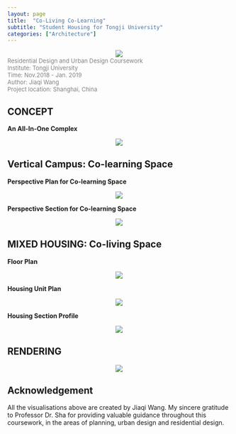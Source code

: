 ```yaml
---
layout: page
title:  "Co-Living Co-Learning"
subtitle: "Student Housing for Tongji University" 
categories: ["Architecture"]
---
```

<div style="text-align:center;">
<img src="{{ '/assets/img/featuredwork/08-Stu/08-rendering.jpg' | prepend: site.baseurl }}" style="height:auto; object-fit: cover; width:auto max-width:100%; margin: 0 auto;">
</div>


<div id="project-info">
	<font size=2> <font color="grey">
Residential Design and Urban Design Coursework<br>  
Institute: Tongji University  <br>  
Time: Nov.2018 - Jan. 2019  <br>  
Author: Jiaqi Wang  <br>  
Project location: Shanghai, China  <br>  
   </font></font>
</div>

## CONCEPT

**An All-In-One Complex**

<div style="text-align:center;">
<img src="{{ '/assets/img/featuredwork/08-Stu/08-Diagram.jpg' | prepend: site.baseurl }}" style="height:auto; object-fit: cover; width:auto max-width:100%; margin: 0 auto;">
</div>

## Vertical Campus: Co-learning Space

**Perspective Plan for Co-learning Space**
<div style="text-align:center;">
<img src="{{ '/assets/img/featuredwork/08-Stu/08-Plan-01.jpg' | prepend: site.baseurl }}" style="height:auto; object-fit: cover; width:auto max-width:100%; margin: 0 auto;">
</div>

**Perspective Section for Co-learning Space**
<div style="text-align:center;">
<img src="{{ '/assets/img/featuredwork/08-Stu/08-Sec-01.jpg' | prepend: site.baseurl }}" style="height:auto; object-fit: cover; width:auto max-width:100%; margin: 0 auto;">
</div>

## MIXED HOUSING: Co-living Space

**Floor Plan**
<div style="text-align:center;">
<img src="{{ '/assets/img/featuredwork/08-Stu/08-Plan-02.jpg' | prepend: site.baseurl }}" style="height:auto; object-fit: cover; width:auto max-width:100%; margin: 0 auto;">
</div>

**Housing Unit Plan**
<div style="text-align:center;">
<img src="{{ '/assets/img/featuredwork/08-Stu/08-Plan-03.jpg' | prepend: site.baseurl }}" style="height:auto; object-fit: cover; width:auto max-width:100%; margin: 0 auto;">
</div>

**Housing Section Profile**
<div style="text-align:center;">
<img src="{{ '/assets/img/featuredwork/08-Stu/08-Sec-profile.jpg' | prepend: site.baseurl }}" style="height:auto; object-fit: cover; width:auto max-width:100%; margin: 0 auto;">
</div>

## RENDERING

<div style="text-align:center;">
<img src="{{ '/assets/img/featuredwork/08-Stu/08-rendering2.jpg' | prepend: site.baseurl }}" style="height:auto; object-fit: cover; width:auto max-width:100%; margin: 0 auto;">
</div>


## Acknowledgement
All the visualisations above are created by Jiaqi Wang. 
My sincere gratitude to Professor Dr. Sha for providing valuable guidance throughout this coursework, in the areas of planning, urban design and residential design.
